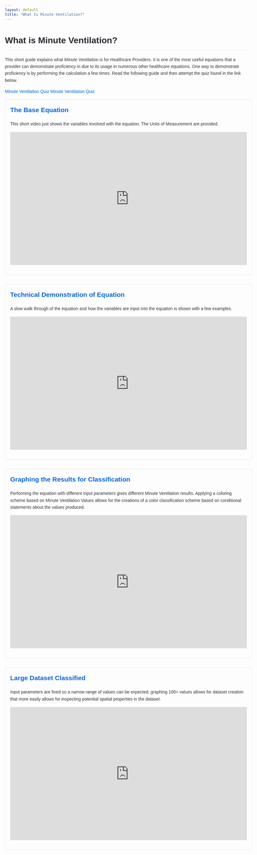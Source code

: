 ```yaml
---
layout: default
title: "What Is Minute Ventilation?"
---
```


# What is Minute Ventilation?

<p>This short guide explains what Minute Ventilation is for Healthcare Providers. It is one of the most useful equations that a provider can demonstrate proficiency in due to its usage in numerous other healthcare equations. One way to demonstrate proficiency is by performing the calculation a few times. Read the following guide and then attempt the quiz found in the link below.</p>

<a href="MinuteVentilationQuiz.html" title="Minute Ventilation Quiz">Minute Ventilation Quiz</a>
<a href="testquiz.html" title="Test Minute Ventilation Quiz">Minute Ventilation Quiz</a>

<div class="resource">
    <h2>The Base Equation</h2>
    <p>This short video just shows the variables involved with the equation. The Units of Measurement are provided.</p>
    <div class="embed-container">
        <iframe src="https://www.youtube.com/embed/g38HMU4Pjlk" frameborder="0" allow="accelerometer; autoplay; clipboard-write; encrypted-media; gyroscope; picture-in-picture" allowfullscreen></iframe>
    </div>
</div>

<div class="resource">
    <h2>Technical Demonstration of Equation</h2>
    <p>A slow walk through of the equation and how the variables are input into the equation is shown with a few examples.</p>
    <div class="embed-container">
        <iframe src="https://www.youtube.com/embed/PnH4ExmrIV4" frameborder="0" allow="accelerometer; autoplay; clipboard-write; encrypted-media; gyroscope; picture-in-picture" allowfullscreen></iframe>
    </div>
</div>

<div class="resource">
    <h2>Graphing the Results for Classification</h2>
    <p>Performing the equation with different input parameters gives different Minute Ventilation results. Applying a coloring scheme based on Minute Ventilation Values allows for the creations of a color classification scheme based on conditional statements about the values produced.</p>
    <div class="embed-container">
        <iframe src="https://www.youtube.com/embed/ytD4F0awEKc" frameborder="0" allow="accelerometer; autoplay; clipboard-write; encrypted-media; gyroscope; picture-in-picture" allowfullscreen></iframe>
    </div>
</div>

<div class="resource">
    <h2>Large Dataset Classified</h2>
    <p>Input parameters are fixed so a narrow range of values can be expected, graphing 100+ values allows for dataset creation that more easily allows for inspecting potential spatial properties in the dataset.</p>
    <div class="embed-container">
        <iframe src="https://www.youtube.com/embed/phbpRBO9Rkk" frameborder="0" allow="accelerometer; autoplay; clipboard-write; encrypted-media; gyroscope; picture-in-picture" allowfullscreen></iframe>
    </div>
</div>

<style>
    body {
        font-family: Arial, sans-serif;
        line-height: 1.6;
        max-width: 800px;
        margin: 0 auto;
        padding: 20px;
        color: #333;
    }
    h1 {
        color: #24292e;
        border-bottom: 1px solid #eaecef;
        padding-bottom: 0.3em;
    }
    .resource {
        margin-bottom: 30px;
        border: 1px solid #e1e4e8;
        border-radius: 6px;
        padding: 16px;
    }
    .resource h2 {
        margin-top: 0;
        color: #0366d6;
    }
    .embed-container {
        position: relative;
        padding-bottom: 56.25%;
        height: 0;
        overflow: hidden;
        max-width: 100%;
        margin: 15px 0;
    }
    .embed-container iframe {
        position: absolute;
        top: 0;
        left: 0;
        width: 100%;
        height: 100%;
    }
    a {
        color: #0366d6;
        text-decoration: none;
    }
    a:hover {
        text-decoration: underline;
    }
</style>
